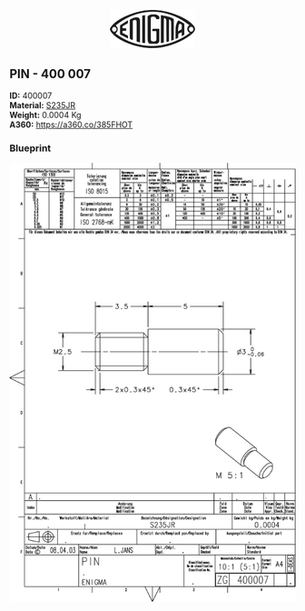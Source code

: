 <!-- PROJECT LOGO -->
<p align="center">
  <a href="https://github.com/AresValley/ENIGMA">
    <img src="../../img/logo.svg" alt="Logo" width="150">
  </a>
</p>

<!-- ABOUT THE PROJECT -->
## PIN - 400 007

**ID:** 400007 <br/>
**Material:** [S235JR](https://github.com/AresValley/ENIGMA#s235jr-) <br/>
**Weight:** 0.0004 Kg <br/>
**A360:** https://a360.co/385FHOT <br/>

### Blueprint
<img src="BP.png" alt="Logo">